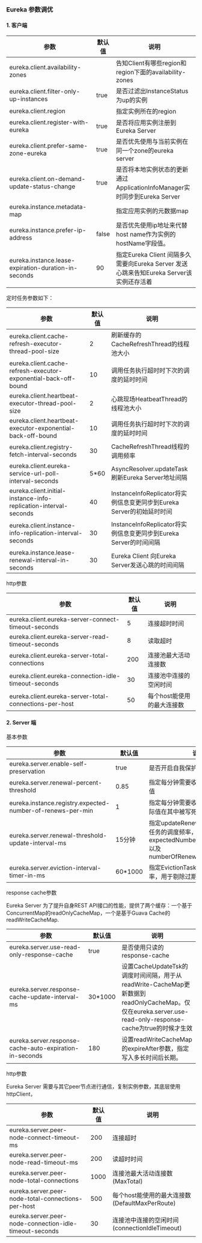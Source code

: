 ### Eureka 参数调优

#### 1. 客户端

| 参数                                                 | 默认值 | 说明                                                         |
| ---------------------------------------------------- | ------ | ------------------------------------------------------------ |
| eureka.client.availability-zones                     |        | 告知Client有哪些region和region下面的availability-zones       |
| eureka.client.filter-only-up-instances               | true   | 是否过滤出InstanceStatus为up的实例                           |
| eureka.client.region                                 |        | 指定实例所在的region                                         |
| eureka.client.register-with-eureka                   | true   | 是否将应用实例注册到Eureka Server                            |
| eureka.client.prefer-same-zone-eureka                | true   | 是否优先使用与当前实例在同一个zone的eureka server            |
| eureka.client.on-demand-update-status-change         | true   | 是否将本地实例状态的更新通过ApplicationInfoManager实时同步到Eureka Server |
| eureka.instance.metadata-map                         |        | 指定应用实例的元数据map                                      |
| eureka.instance.prefer-ip-address                    | false  | 是否优先使用ip地址来代替host name作为实例的hostName字段值。  |
| eureka.instance.lease-expiration-duration-in-seconds | 90     | 指定Eureka Client 间隔多久需要向Eureka Server 发送心跳来告知Eureka Server该实例还存活着 |

定时任务参数如下：

| 参数                                                         | 默认值 | 说明                                                         |
| ------------------------------------------------------------ | ------ | ------------------------------------------------------------ |
| eureka.client.cache-refresh-executor-thread-pool-size        | 2      | 刷新缓存的CacheRefreshThread的线程池大小                     |
| eureka.client.cache-refresh-executor-exponential-back-off-bound | 10     | 调用任务执行超时时下次的调度的延时时间                       |
| eureka.client.heartbeat-executor-thread-pool-size            | 2      | 心跳现场HeatbeatThread的线程池大小                           |
| eureka.client.heartbeat-executor-exponential-back-off-bound  | 10     | 调用任务执行超时时下次的调度的延时时间                       |
| eureka.client.registry-fetch-interval-seconds                | 30     | CacheRefreshThread线程的调用频率                             |
| eureka.client.eureka-service-url-poll-interval-seconds       | 5*60   | AsyncResolver.updateTask刷新Eureka Server地址间隔            |
| eureka.client.initial-instance-info-replication-interval-seconds | 40     | InstanceInfoReplicator将实例信息变更同步到Eureka Server的初始延时时间 |
| eureka.client.instance-info-replication-interval-seconds     | 30     | InstanceInfoReplicator将实例信息变更同步到Eureka Server的时间间隔 |
| eureka.instance.lease-renewal-interval-in-seconds            | 30     | Eureka Client 向Eureka Server发送心跳的时间间隔              |

http参数

| 参数                                                   | 默认值 | 说明                       |
| ------------------------------------------------------ | ------ | -------------------------- |
| eureka.client.eureka-server-connect-timeout-seconds    | 5      | 连接超时时间               |
| eureka.client.eureka-server-read-timeout-seconds       | 8      | 读取超时                   |
| eureka.client.eureka-server-total-connections          | 200    | 连接池最大活动连接数       |
| eureka.client.eureka-connection-idle-timeout-seconds   | 30     | 连接池中连接的空闲时间     |
| eureka.client.eureka-server-total-connections-per-host | 50     | 每个host能使用的最大连接数 |

#### 2. Server 端

基本参数

| 参数                                                       | 默认值  | 说明                                                         |
| ---------------------------------------------------------- | ------- | ------------------------------------------------------------ |
| eureka.server.enable-self-preservation                     | true    | 是否开启自我保护模式                                         |
| eureka.server.renewal-percent-threshold                    | 0.85    | 指定每分钟需要收到的续约次数的阀值                           |
| eureka.instance.registry.expected-number-of-renews-per-min | 1       | 指定每分钟需要收到的续约次数，实际值在其中被写死为count*2    |
| eureka.server.renewal-threshold-update-interval-ms         | 15分钟  | 指定updateRenewalThreshold定时任务的调度频率，来动态更新expectedNumberOfRenewsPerMin以及numberOfRenewsPerMinThreshold |
| eureka.server.eviction-interval-timer-in-ms                | 60*1000 | 指定EvictionTask定时任务的调度频率，用于剔除过期实例         |

response cache参数

Eureka Server 为了提升自身REST API接口的性能，提供了两个缓存：一个基于ConcurrentMap的readOnlyCacheMap，一个是基于Guava Cache的readWriteCacheMap.

| 参数                                                    | 默认值  | 说明                                                         |
| ------------------------------------------------------- | ------- | ------------------------------------------------------------ |
| eureka.server.use-read-only-response-cache              | true    | 是否使用只读的response-cache                                 |
| eureka.server.response-cache-update-interval-ms         | 30*1000 | 设置CacheUpdateTsk的调度时间间隔，用于从readWrite-CacheMap更新数据到readOnlyCacheMap。仅仅在eureka.server.use-read-only-response-cache为true的时候才生效 |
| eureka.server.response-cache-auto-expiration-in-seconds | 180     | 设置readWriteCacheMap的expireAfter参数，指定写入多长时间后长期。 |

http参数

Eureka Server 需要与其它peer节点进行通信，复制实例参数，其底层使用httpClient，

| 参数                                                    | 默认值 | 说明                                           |
| ------------------------------------------------------- | ------ | ---------------------------------------------- |
| eureka.server.peer-node-connect-timeout-ms              | 200    | 连接超时                                       |
| eureka.server.peer-node-read-timeout-ms                 | 200    | 读超时时间                                     |
| eureka.server.peer-node-total-connections               | 1000   | 连接池最大活动连接数(MaxTotal)                 |
| eureka.server.peer-node-total-connections-per-host      | 500    | 每个host能使用的最大连接数(DefaultMaxPerRoute) |
| eureka.server.peer-node-connection-idle-timeout-seconds | 30     | 连接池中连接的空闲时间(connectionIdleTimeout)  |

